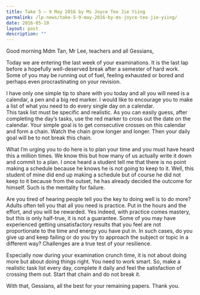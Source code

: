 ```yaml
---
title: Take 5 – 9 May 2016 by Ms Joyce Teo Jie Yiing
permalink: /lp-news/take-5-9-may-2016-by-ms-joyce-teo-jie-yiing/
date: 2016-05-10
layout: post
description: ""
---
```

Good morning Mdm Tan, Mr Lee, teachers and all Gessians,

Today we are entering the last week of your examinations. It is the last lap before a hopefully well-deserved break after a semester of hard work. Some of you may be running out of fuel, feeling exhausted or bored and perhaps even procrastinating on your revision.

I have only one simple tip to share with you today and all you will need is a calendar, a pen and a big red marker. I would like to encourage you to make a list of what you need to do every single day on a calendar.  
This task list must be specific and realistic. As you can easily guess, after completing the day’s tasks, use the red marker to cross out the date on the calendar. Your simple goal is to get consecutive crosses on this calendar and form a chain. Watch the chain grow longer and longer. Then your daily goal will be to not break this chain.

What I’m urging you to do here is to plan your time and you must have heard this a million times. We know this but how many of us actually write it down and commit to a plan. I once heard a student tell me that there is no point making a schedule because he knows he is not going to keep to it. Well, this student of mine did end up making a schedule but of course he did not keep to it because from the outset, he has already decided the outcome for himself. Such is the mentality for failure.

Are you tired of hearing people tell you the key to doing well is to do more? Adults often tell you that all you need is practice. Put in the hours and the effort, and you will be rewarded. Yes indeed, with practice comes mastery, but this is only half-true, it is not a guarantee. Some of you may have experienced getting unsatisfactory results that you feel are not proportionate to the time and energy you have put in. In such cases, do you give up and keep failing or do you try to approach the subject or topic in a different way? Challenges are a true test of your resilience.

Especially now during your examination crunch time, it is not about doing more but about doing things right. You need to work smart. So, make a realistic task list every day, complete it daily and feel the satisfaction of crossing them out. Start that chain and do not break it.

With that, Gessians, all the best for your remaining papers. Thank you.